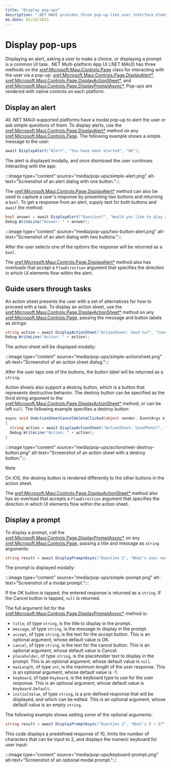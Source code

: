 ```yaml
---
title: "Display pop-ups"
description: ".NET MAUI provides three pop-up-like user interface elements – an alert, an action sheet, and a prompt, that can be used to ask simple questions, guide users through tasks, and display prompts."
ms.date: 02/24/2022
---
```


# Display pop-ups

Displaying an alert, asking a user to make a choice, or displaying a prompt is a common UI task. .NET Multi-platform App UI (.NET MAUI) has three methods on the <xref:Microsoft.Maui.Controls.Page> class for interacting with the user via a pop-up: <xref:Microsoft.Maui.Controls.Page.DisplayAlert*>, <xref:Microsoft.Maui.Controls.Page.DisplayActionSheet*>, and <xref:Microsoft.Maui.Controls.Page.DisplayPromptAsync*>. Pop-ups are rendered with native controls on each platform.

## Display an alert

All .NET MAUI-supported platforms have a modal pop-up to alert the user or ask simple questions of them. To display alerts, use the <xref:Microsoft.Maui.Controls.Page.DisplayAlert*> method on any <xref:Microsoft.Maui.Controls.Page>. The following example shows a simple message to the user:

```csharp
await DisplayAlert("Alert", "You have been alerted", "OK");
```

The alert is displayed modally, and once dismissed the user continues interacting with the app:

:::image type="content" source="media/pop-ups/simple-alert.png" alt-text="Screenshot of an alert dialog with one button.":::

The <xref:Microsoft.Maui.Controls.Page.DisplayAlert*> method can also be used to capture a user's response by presenting two buttons and returning a `bool`. To get a response from an alert, supply text for both buttons and `await` the method:

```csharp
bool answer = await DisplayAlert("Question?", "Would you like to play a game", "Yes", "No");
Debug.WriteLine("Answer: " + answer);
```

:::image type="content" source="media/pop-ups/two-button-alert.png" alt-text="Screenshot of an alert dialog with two buttons.":::

After the user selects one of the options the response will be returned as a `bool`.

The <xref:Microsoft.Maui.Controls.Page.DisplayAlert*> method also has overloads that accept a `FlowDirection` argument that specifies the direction in which UI elements flow within the alert. <!--For more information about flow direction, see [Right-to-left localization](~/fundamentals/localization/right-to-left.md).-->

<!-- > [!WARNING]
> By default on Windows, when an alert is displayed any access keys that are defined on the page behind the alert can still be activated. For more information, see [VisualElement Access Keys on Windows](~/xamarin-forms/platform/windows/visualelement-access-keys.md). -->

## Guide users through tasks

An action sheet presents the user with a set of alternatives for how to proceed with a task. To display an action sheet, use the <xref:Microsoft.Maui.Controls.Page.DisplayActionSheet*> method on any <xref:Microsoft.Maui.Controls.Page>, passing the message and button labels as strings:

```csharp
string action = await DisplayActionSheet("ActionSheet: Send to?", "Cancel", null, "Email", "Twitter", "Facebook");
Debug.WriteLine("Action: " + action);
```

The action sheet will be displayed modally:

:::image type="content" source="media/pop-ups/simple-actionsheet.png" alt-text="Screenshot of an action sheet dialog.":::

After the user taps one of the buttons, the button label will be returned as a `string`.

Action sheets also support a destroy button, which is a button that represents destructive behavior. The destroy button can be specified as the third string argument to the <xref:Microsoft.Maui.Controls.Page.DisplayActionSheet*> method, or can be left `null`. The following example specifies a destroy button:

```csharp
async void OnActionSheetCancelDeleteClicked(object sender, EventArgs e)
{
  string action = await DisplayActionSheet("ActionSheet: SavePhoto?", "Cancel", "Delete", "Photo Roll", "Email");
  Debug.WriteLine("Action: " + action);
}
```

:::image type="content" source="media/pop-ups/actionsheet-destroy-button.png" alt-text="Screenshot of an action sheet with a destroy button.":::

> [!NOTE]
> On iOS, the destroy button is rendered differently to the other buttons in the action sheet.

The <xref:Microsoft.Maui.Controls.Page.DisplayActionSheet*> method also has an overload that accepts a `FlowDirection` argument that specifies the direction in which UI elements flow within the action sheet. <!-- For more information about flow direction, see [Right-to-left localization](~/fundamentals/localization/right-to-left.md).-->

## Display a prompt

To display a prompt, call the <xref:Microsoft.Maui.Controls.Page.DisplayPromptAsync*> on any <xref:Microsoft.Maui.Controls.Page>, passing a title and message as `string` arguments:

```csharp
string result = await DisplayPromptAsync("Question 1", "What's your name?");
```

The prompt is displayed modally:

:::image type="content" source="media/pop-ups/simple-prompt.png" alt-text="Screenshot of a modal prompt.":::

If the OK button is tapped, the entered response is returned as a `string`. If the Cancel button is tapped, `null` is returned.

The full argument list for the <xref:Microsoft.Maui.Controls.Page.DisplayPromptAsync*> method is:

- `title`, of type `string`, is the title to display in the prompt.
- `message`, of type `string`, is the message to display in the prompt.
- `accept`, of type `string`, is the text for the accept button. This is an optional argument, whose default value is OK.
- `cancel`, of type `string`, is the text for the cancel button. This is an optional argument, whose default value is Cancel.
- `placeholder`, of type `string`, is the placeholder text to display in the prompt. This is an optional argument, whose default value is `null`.
- `maxLength`, of type `int`, is the maximum length of the user response. This is an optional argument, whose default value is -1.
- `keyboard`, of type `Keyboard`, is the keyboard type to use for the user response. This is an optional argument, whose default value is `Keyboard.Default`.
- `initialValue`, of type `string`, is a pre-defined response that will be displayed, and which can be edited. This is an optional argument, whose default value is an empty `string`.

The following example shows setting some of the optional arguments:

```csharp
string result = await DisplayPromptAsync("Question 2", "What's 5 + 5?", initialValue: "10", maxLength: 2, keyboard: Keyboard.Numeric);
```

This code displays a predefined response of 10, limits the number of characters that can be input to 2, and displays the numeric keyboard for user input:

:::image type="content" source="media/pop-ups/keyboard-prompt.png" alt-text="Screenshot of an optional modal prompt.":::

<!-- > [!WARNING]
> By default on UWP, when a prompt is displayed any access keys that are defined on the page behind the prompt can still be activated. For more information, see [VisualElement Access Keys on Windows](~/xamarin-forms/platform/windows/visualelement-access-keys.md). -->
